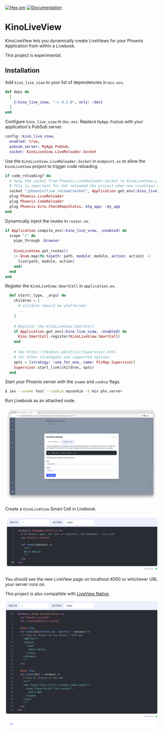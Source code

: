 [![Hex.pm](https://img.shields.io/hexpm/v/kino_live_view.svg)](https://hex.pm/packages/kino_live_view) [![Documentation](https://img.shields.io/badge/documentation-gray)](https://hexdocs.pm/kino_live_view)

# KinoLiveView

KinoLiveView lets you dynamically create LiveViews for your Phoenix Application from within a Livebook.

This project is experimental.

## Installation

Add `kino_live_view` to your list of dependencies in `mix.exs`.

```elixir
def deps do
  [
    {:kino_live_view, "~> 0.1.0", only: :dev}
  ]
end
```

Configure `kino_live_view` in `dev.exs`. Replace `MyApp.PubSub` with your application's PubSub server.

```elixir
config :kino_live_view,
  enabled: true,
  pubsub_server: MyApp.PubSub,
  socket: KinoLiveView.LiveReloader.Socket
```

Use the `KinoLiveView.LiveReloader.Socket` in `endpoint.ex` to allow the `KinoLiveView` project to trigger code reloading.

```elixir
if code_reloading? do
  # Swap the socket from Phoenix.LiveReloader.Socket to KinoLiveView.LiveReloader.Socket.
  # This is important for hot reloaded the project when new LiveViews are injected.
  socket "/phoenix/live_reload/socket", Application.get_env(:kino_live_view, :socket, Phoenix.LiveReloader.Socket)
  plug Phoenix.LiveReloader
  plug Phoenix.CodeReloader
  plug Phoenix.Ecto.CheckRepoStatus, otp_app: :my_app
end
```

Dynamically inject the routes in `router.ex`.

```elixir
if Application.compile_env(:kino_live_view, :enabled) do
  scope "/" do
    pipe_through :browser

    KinoLiveView.get_routes()
    |> Enum.map(fn %{path: path, module: module, action: action} ->
      live(path, module, action)
    end)
  end
end
```

Register the `KinoLiveView.SmartCell` in `application.ex`.

```elixir
  def start(_type, _args) do
    children = [
      # children should be unaffected
      ...
    ]

    # Register the KinoLiveView.SmartCell
    if Application.get_env(:kino_live_view, :enabled) do
      Kino.SmartCell.register(KinoLiveView.SmartCell)
    end

    # See https://hexdocs.pm/elixir/Supervisor.html
    # for other strategies and supported options
    opts = [strategy: :one_for_one, name: PicMap.Supervisor]
    Supervisor.start_link(children, opts)
  end
```

Start your Phoenix server with the `sname` and `cookie` flags.

```sh
$ iex --sname test --cookie mycookie -S mix phx.server
```

Run Livebook as an attached node.

![Run Livebook As Attached Node](assets/images/run_as_attached_node.png)

Create a `KinoLiveView` Smart Cell in Livebook.

![KinoLiveView Smart Cell](assets/images/hello_world_kino_live_smart_cell_web.png)

You should see the new LiveView page on localhost:4000 or whichever URL your server runs on.

This project is also compatible with [LiveView Native](https://github.com/liveview-native/live_view_native).

![KinoLiveView Smart Cell](assets/images/hello_world_kino_live_smart_cell_native.png)
